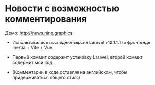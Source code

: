 # Новости с возможностью комментирования

Демо: http://news.nine.graphics

- Использовалась последняя версия Laravel v12.1.1. На фронтенде Inertia + Vite + Vue.

- Первый коммит содержит установку Laravel, второй коммит содержит мой код.

- (Комментарии в коде оставлял на английском, чтобы придерживаться общего стиля)


